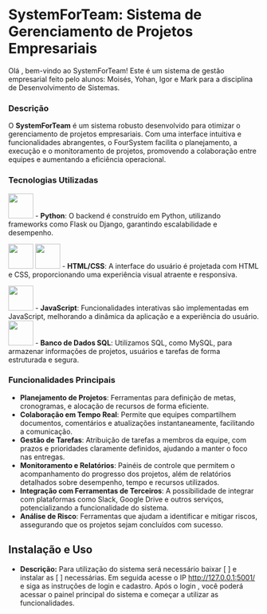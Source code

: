 # SystemForTeam: Sistema de Gerenciamento de Projetos Empresariais
Olá , bem-vindo ao SystemForTeam! Este é um sistema de gestão empresarial feito pelo alunos: Moisés, Yohan, Igor e Mark para a disciplina de Desenvolvimento de Sistemas.
### Descrição

O **SystemForTeam** é um sistema robusto desenvolvido para otimizar o gerenciamento de projetos empresariais. Com uma interface intuitiva e funcionalidades abrangentes, o FourSystem facilita o planejamento, a execução e o monitoramento de projetos, promovendo a colaboração entre equipes e aumentando a eficiência operacional.

### Tecnologias Utilizadas

 <img src="https://cdn.jsdelivr.net/gh/devicons/devicon@latest/icons/python/python-original.svg" width="50" height="50" />  -  **Python**: O backend é construído em Python, utilizando frameworks como Flask ou Django, garantindo escalabilidade e desempenho.
          
<img src="https://cdn.jsdelivr.net/gh/devicons/devicon@latest/icons/html5/html5-original-wordmark.svg" width="50" height="50"/> <img src="https://cdn.jsdelivr.net/gh/devicons/devicon@latest/icons/css3/css3-original-wordmark.svg" width="50" height="50" />  - **HTML/CSS**: A interface do usuário é projetada com HTML e CSS, proporcionando uma experiência visual atraente e responsiva.
    
    
<img src="https://cdn.jsdelivr.net/gh/devicons/devicon@latest/icons/javascript/javascript-original.svg"  width="50" height="50" /> -  **JavaScript**: Funcionalidades interativas são implementadas em JavaScript, melhorando a dinâmica da aplicação e a experiência do usuário.    
<img src="https://cdn.jsdelivr.net/gh/devicons/devicon@latest/icons/mysql/mysql-original.svg" width="50" height="50"  />   -  **Banco de Dados SQL**: Utilizamos SQL, como MySQL, para armazenar informações de projetos, usuários e tarefas de forma estruturada e segura.
          

### Funcionalidades Principais

- **Planejamento de Projetos**: Ferramentas para definição de metas, cronogramas, e alocação de recursos de forma eficiente.
- **Colaboração em Tempo Real**: Permite que equipes compartilhem documentos, comentários e atualizações instantaneamente, facilitando a comunicação.
- **Gestão de Tarefas**: Atribuição de tarefas a membros da equipe, com prazos e prioridades claramente definidos, ajudando a manter o foco nas entregas.
- **Monitoramento e Relatórios**: Painéis de controle que permitem o acompanhamento do progresso dos projetos, além de relatórios detalhados sobre desempenho, tempo e recursos utilizados.
- **Integração com Ferramentas de Terceiros**: A possibilidade de integrar com plataformas como Slack, Google Drive e outros serviços, potencializando a funcionalidade do sistema.
- **Análise de Risco**: Ferramentas que ajudam a identificar e mitigar riscos, assegurando que os projetos sejam concluídos com sucesso.


## Instalação e Uso
- **Descrição:**
Para utilização do sistema será necessário baixar [         ] e instalar as [         ] necessárias. Em seguida acesse o IP http://127.0.0.1:5001/ e siga as instruções de login e cadastro. Após o login , você poderá acessar o painel principal do sistema e começar a utilizar as funcionalidades.
